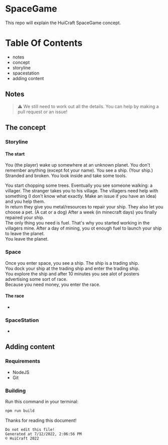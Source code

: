# SpaceGame
This repo will explain the HuiCraft SpaceGame concept.

# Table Of Contents
- notes
- concept
- storyline
- spacestation
- adding content


## Notes
> ⚠️ We still need to work out all the details. You can help by making a pull request or an issue!

## The concept
### Storyline
#### The start
You (the player) wake up somewhere at an unknown planet. You don't remember anything (except fot your name). You see a ship. (Your ship.) Stranded and broken. You look inside and take some tools.

You start chopping some trees. Eventually you see someone walking: a villager. The stranger takes you to his village. The villagers need help with something (I don't know what exactly. Make an issue if you have an idea) and you help them.<br />
In return they give you metal/resources to repair your ship. They also let you choose a pet. (A cat or a dog) After a week (in minecraft days) you finally repaired your ship.<br />
The only thing you need is fuel. That's why you started working in the villagers mine. After a day of mining, you ot enough fuel to launch your ship to leave the planet.<br />
You leave the planet.<br />

### Space
Once you enter space, you see a ship. The ship is a trading ship.<br />
You dock your ship at the trading ship and enter the trading ship.<br />
You explore the ship and after 10 minutes you see alot of posters advertising some sort of race.<br />
Because you need money, you enter the race.
#### The race
-
### SpaceStation
-

## Adding content
### Requirements
- NodeJS
- Git

### Building
Run this command in your terminal:
```bash
npm run build
```

Thanks for reading this document!

	Do not edit this file!
	Generated at 7/12/2022, 2:06:56 PM
	© HuiCraft 2022